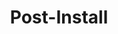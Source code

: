 ---
categories: ["Living Skyrim"]
tags: ["docs"] 
title: "Post-Install"
linkTitle: "Post-Install"
weight: 3
description: >
  Words
---